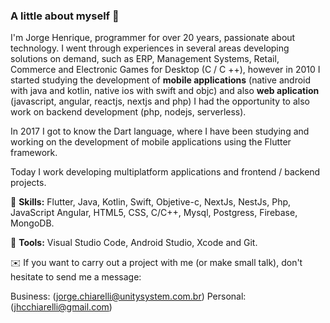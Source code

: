 ### A little about myself 💬

I'm Jorge Henrique, programmer for over 20 years, passionate about technology. I went through experiences in several areas developing solutions on demand, such as ERP, Management Systems, Retail, Commerce and Electronic Games for Desktop (C / C ++), however in 2010 I started studying the development of **mobile applications** (native android with java and kotlin, native ios with swift and objc) and also **web aplication** (javascript, angular, reactjs, nextjs and php) I had the opportunity to also work on backend development (php, nodejs, serverless).

In 2017 I got to know the Dart language, where I have been studying and working on the development of mobile applications using the Flutter framework.

Today I work developing multiplatform applications and frontend / backend projects.

🐧 **Skills:** Flutter, Java, Kotlin, Swift, Objetive-c, NextJs, NestJs, Php, JavaScript Angular, HTML5, CSS, C/C++, Mysql, Postgress, Firebase, MongoDB.

🔨 **Tools:** Visual Studio Code, Android Studio, Xcode and Git. 

✉️ If you want to carry out a project with me (or make small talk), don't hesitate to send me a message:

Business: (jorge.chiarelli@unitysystem.com.br) Personal: (jhcchiarelli@gmail.com)

<!--
**jhchiarelli/jhchiarelli** is a ✨ _special_ ✨ repository because its `README.md` (this file) appears on your GitHub profile.

Here are some ideas to get you started:

- 🔭 I’m currently working on ...
- 🌱 I’m currently learning ...
- 👯 I’m looking to collaborate on ...
- 🤔 I’m looking for help with ...
- 💬 Ask me about ...
- 📫 How to reach me: ...
- 😄 Pronouns: ...
- ⚡ Fun fact: ...
-->
